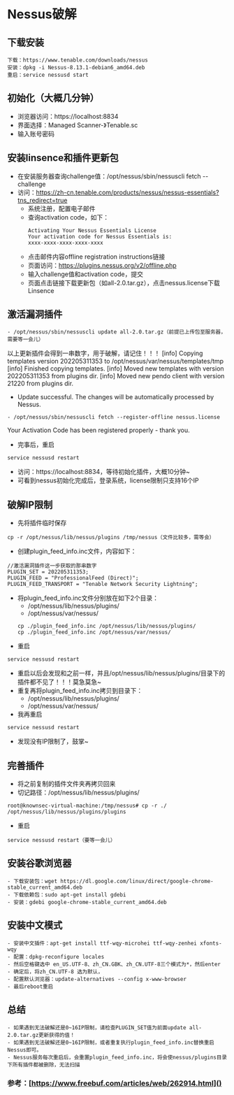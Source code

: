 # Nessus破解
## 下载安装
```shell script
下载：https://www.tenable.com/downloads/nessus
安装：dpkg -i Nessus-8.13.1-debian6_amd64.deb
重启：service nessusd start
```
	
## 初始化（大概几分钟）

- 浏览器访问：https://localhost:8834
- 界面选择：Managed Scanner-》Tenable.sc
- 输入账号密码

## 安装linsence和插件更新包

- 在安装服务器查询challenge值：/opt/nessus/sbin/nessuscli fetch --challenge
- 访问：https://zh-cn.tenable.com/products/nessus/nessus-essentials?tns_redirect=true
    - 系统注册，配置电子邮件
    - 查询activation code，如下：
        ```
        Activating Your Nessus Essentials License
        Your activation code for Nessus Essentials is:
        xxxx-xxxx-xxxx-xxxx-xxxx
        ```
    - 点击邮件内容offline registration instructions链接
    - 页面访问：https://plugins.nessus.org/v2/offline.php
    - 输入challenge值和activation code，提交
    - 页面点击链接下载更新包（如all-2.0.tar.gz），点击nessus.license下载Linsence

## 激活漏洞插件
```shell script
- /opt/nessus/sbin/nessuscli update all-2.0.tar.gz（前提已上传包至服务器，需要等一会儿）
```
以上更新插件会得到一串数字，用于破解，请记住！！！
[info] Copying templates version 202205311353 to /opt/nessus/var/nessus/templates/tmp
[info] Finished copying templates.
[info] Moved new templates with version 202205311353 from plugins dir.
[info] Moved new pendo client with version 21220 from plugins dir.
 * Update successful.  The changes will be automatically processed by Nessus.
```shell script
- /opt/nessus/sbin/nessuscli fetch --register-offline nessus.license
```
Your Activation Code has been registered properly - thank you.
- 完事后，重启
```shell script
service nessusd restart
```
- 访问：https://localhost:8834，等待初始化插件，大概10分钟~
- 可看到nessus初始化完成后，登录系统，license限制只支持16个IP
	
## 破解IP限制

- 先将插件临时保存
```shell script
cp -r /opt/nessus/lib/nessus/plugins /tmp/nessus（文件比较多，需等会）
```
- 创建plugin_feed_info.inc文件，内容如下：
```
//激活漏洞插件这一步获取的那串数字
PLUGIN_SET = 202205311353;
PLUGIN_FEED = "ProfessionalFeed (Direct)";
PLUGIN_FEED_TRANSPORT = "Tenable Network Security Lightning";
```
- 将plugin_feed_info.inc文件分别放在如下2个目录：
    - /opt/nessus/lib/nessus/plugins/
    - /opt/nessus/var/nessus/
    ```shell script
    cp ./plugin_feed_info.inc /opt/nessus/lib/nessus/plugins/
    cp ./plugin_feed_info.inc /opt/nessus/var/nessus/
    ```
- 重启
```shell script
service nessusd restart
```
- 重启以后会发现和之前一样，并且/opt/nessus/lib/nessus/plugins/目录下的插件都不见了！！！莫急莫急~
- 重复再将plugin_feed_info.inc拷贝到目录下：
    - /opt/nessus/lib/nessus/plugins/
    - /opt/nessus/var/nessus/
- 我再重启
```shell script
service nessusd restart
```
- 发现没有IP限制了，鼓掌~

## 完善插件
- 将之前复制的插件文件夹再拷贝回来
- 切记路径：/opt/nessus/lib/nessus/plugins/
```shell script
root@knownsec-virtual-machine:/tmp/nessus# cp -r ./ /opt/nessus/lib/nessus/plugins/plugins
```
- 重启
```shell script
service nessusd restart（要等一会儿）
```
	
## 安装谷歌浏览器

	- 下载安装包：wget https://dl.google.com/linux/direct/google-chrome-stable_current_amd64.deb
	- 下载依赖包：sudo apt-get install gdebi
	- 安装：gdebi google-chrome-stable_current_amd64.deb

## 安装中文模式

	- 安装中文插件：apt-get install ttf-wqy-microhei ttf-wqy-zenhei xfonts-wqy
	- 配置：dpkg-reconfigure locales
	- 然后空格键选中 en_US.UTF-8、zh_CN.GBK、zh_CN.UTF-8三个模式为*，然后enter
	- 确定后，将zh_CN.UTF-8 选为默认，
	- 配置默认浏览器：update-alternatives --config x-www-browser
	- 最后reboot重启
	
## 总结
	- 如果遇到无法破解还是0~16IP限制，请检查PLUGIN_SET值为前面update all-2.0.tar.gz更新获得的值！
	- 如果遇到无法破解还是0~16IP限制，或者重复执行plugin_feed_info.inc替换重启Nessus即可。
	- Nessus服务每次重启后，会重置plugin_feed_info.inc，将会使nessus/plugins目录下所有插件都被删除，无法扫描

### 参考：[https://www.freebuf.com/articles/web/262914.html]()